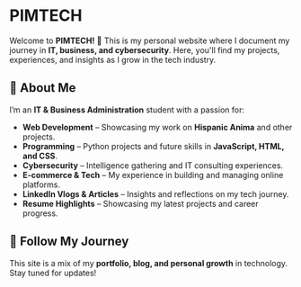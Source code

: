 # PIMTECH

Welcome to **PIMTECH!** 🚀 This is my personal website where I document my journey in **IT, business, and cybersecurity**. Here, you'll find my projects, experiences, and insights as I grow in the tech industry.

## 🌟 About Me
I’m an **IT & Business Administration** student with a passion for:
- **Web Development** – Showcasing my work on **Hispanic Anima** and other projects.
- **Programming** – Python projects and future skills in **JavaScript, HTML, and CSS**.
- **Cybersecurity** – Intelligence gathering and IT consulting experiences.
- **E-commerce & Tech** – My experience in building and managing online platforms.
- **LinkedIn Vlogs & Articles** – Insights and reflections on my tech journey.
- **Resume Highlights** – Showcasing my latest projects and career progress.

## 📌 Follow My Journey
This site is a mix of my **portfolio, blog, and personal growth** in technology. Stay tuned for updates!
